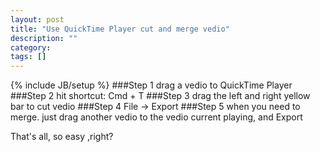 ```yaml
---
layout: post
title: "Use QuickTime Player cut and merge vedio"
description: ""
category: 
tags: []
---
```

{% include JB/setup %}
###Step 1
drag a vedio to QuickTime Player
###Step 2
hit shortcut: Cmd + T
###Step 3
drag the left and right yellow bar to cut vedio
###Step 4
File -> Export
###Step 5
when you need to merge. just drag another vedio to the vedio current playing,
and Export

That's all, so easy ,right?